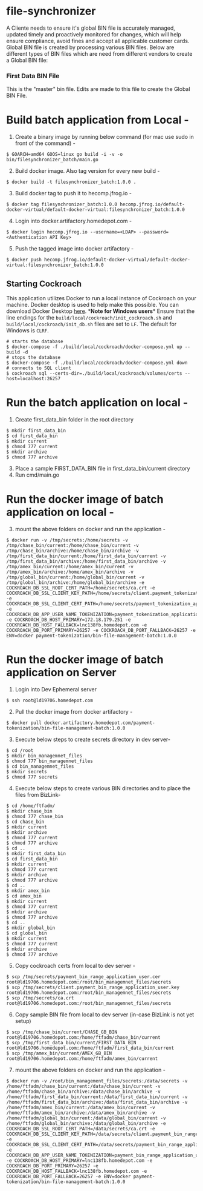 # file-synchronizer
A Cliente needs to ensure it's global BIN file is accurately managed, updated timely and proactively monitored for changes, which will help ensure compliance, avoid fines and accept all applicable customer cards. Global BIN file is created by processing various BIN files.
Below are different types of BIN files which are need from different vendors to create a Global BIN file:
### First Data BIN File
This is the "master" bin file. Edits are made to this file to create the Global BIN File.
# Build batch application from Local -
1. Create a binary image by running below command (for mac use sudo in front of the command) -
```shell script
$ GOARCH=amd64 GOOS=linux go build -i -v -o bin/filesynchronizer_batch/main.go
```
2. Build docker image. Also tag version for every new build -
```shell script
$ docker build -t filesynchronizer_batch:1.0.0 .
```
3. Build docker tag to push it to hecomp.jfrog.io -
```shell script
$ docker tag filesynchronizer_batch:1.0.0 hecomp.jfrog.io/default-docker-virtual/default-docker-virtual:filesynchronizer_batch:1.0.0
```
4. Login into docker.artifactory.homedepot.com -
```shell script
$ docker login hecomp.jfrog.io --username=<LDAP> --password=<Authentication API Key>
```
5. Push the tagged image into docker artifactory -
```shell script
$ docker push hecomp.jfrog.io/default-docker-virtual/default-docker-virtual:filesynchronizer_batch:1.0.0
```
## Starting Cockroach
This application utilizes Docker to run a local instance of Cockroach on your machine.
Docker desktop is used to help make this possible.
You can download Docker Desktop [here](https://www.docker.com/products/docker-desktop).
\***Note for Windows users**\* Ensure that the line endings for the `build/local/cockroach/init_cockroach.sh`
and `build/local/cockroach/init_db.sh` files are set to `LF`.  The default for Windows is `CLRF`.
```shell script
# starts the database
$ docker-compose -f ./build/local/cockroach/docker-compose.yml up --build -d
# stops the database
$ docker-compose -f ./build/local/cockroach/docker-compose.yml down
# connects to SQL client
$ cockroach sql --certs-dir=./build/local/cockroach/volumes/certs --host=localhost:26257
```
# Run the batch application on local -
1. Create first_data_bin folder in the root directory
```shell script
$ mkdir first_data_bin
$ cd first_data_bin
$ mkdir current
$ chmod 777 current
$ mkdir archive
$ chmod 777 archive
```
3. Place a sample FIRST_DATA_BIN file in first_data_bin/current directory
4. Run cmd/main.go
# Run the docker image of batch application on local -
3. mount the above folders on docker and run the application -
```shell script
$ docker run -v /tmp/secrets:/home/secrets -v /tmp/chase_bin/current:/home/chase_bin/current -v /tmp/chase_bin/archive:/home/chase_bin/archive -v /tmp/first_data_bin/current:/home/first_data_bin/current -v /tmp/first_data_bin/archive:/home/first_data_bin/archive -v /tmp/amex_bin/current:/home/amex_bin/current -v /tmp/amex_bin/archive:/home/amex_bin/archive -v /tmp/global_bin/current:/home/global_bin/current -v /tmp/global_bin/archive:/home/global_bin/archive -e COCKROACH_DB_SSL_ROOT_CERT_PATH=/home/secrets/ca.crt -e COCKROACH_DB_SSL_CLIENT_KEY_PATH=/home/secrets/client.payment_tokenization_application_user.key -e COCKROACH_DB_SSL_CLIENT_CERT_PATH=/home/secrets/payment_tokenization_application_user.cer -e COCKROACH_DB_APP_USER_NAME_TOKENIZATION=payment_tokenization_application_user -e COCKROACH_DB_HOST_PRIMARY=172.18.179.251 -e COCKROACH_DB_HOST_FALLBACK=lnc138fb.homedepot.com -e COCKROACH_DB_PORT_PRIMARY=26257 -e COCKROACH_DB_PORT_FALLBACK=26257 -e ENV=docker payment-tokenization/bin-file-management-batch:1.0.0
```
# Run the docker image of batch application on Server
1. Login into Dev Ephemeral server
```shell script
$ ssh root@ld19706.homedepot.com
```
2. Pull the docker image from docker artifactory -
```shell script
$ docker pull docker.artifactory.homedepot.com/payment-tokenization/bin-file-management-batch:1.0.0
```
3. Execute below steps to create secrets directory in dev server-
```shell script
$ cd /root
$ mkdir bin_managemnet_files
$ chmod 777 bin_managemnet_files
$ cd bin_managemnet_files
$ mkdir secrets
$ chmod 777 secrets
```
4. Execute below steps to create various BIN directories and to place the files from BizLink-
```shell script
$ cd /home/ftfadm/
$ mkdir chase_bin
$ chmod 777 chase_bin
$ cd chase_bin
$ mkdir current
$ mkdir archive
$ chmod 777 current
$ chmod 777 archive
$ cd ..
$ mkdir first_data_bin
$ cd first_data_bin
$ mkdir current
$ chmod 777 current
$ mkdir archive
$ chmod 777 archive
$ cd ..
$ mkdir amex_bin
$ cd amex_bin
$ mkdir current
$ chmod 777 current
$ mkdir archive
$ chmod 777 archive
$ cd ..
$ mkdir global_bin
$ cd global_bin
$ mkdir current
$ chmod 777 current
$ mkdir archive
$ chmod 777 archive
```
5. Copy cockroach certs from local to dev server -
```shell script
$ scp /tmp/secrets/payment_bin_range_application_user.cer root@ld19706.homedepot.com:/root/bin_managemnet_files/secrets
$ scp /tmp/secrets/client.payment_bin_range_application_user.key root@ld19706.homedepot.com:/root/bin_managemnet_files/secrets
$ scp /tmp/secrets/ca.crt root@ld19706.homedepot.com:/root/bin_managemnet_files/secrets
```
6. Copy sample BIN file from local to dev server (in-case BizLink is not yet setup)
```shell script
$ scp /tmp/chase_bin/current/CHASE_GB_BIN root@ld19706.homedepot.com:/home/ftfadm/chase_bin/current
$ scp /tmp/first_data_bin/current/FIRST_DATA_BIN root@ld19706.homedepot.com:/home/ftfadm/first_data_bin/current
$ scp /tmp/amex_bin/current/AMEX_GB_BIN root@ld19706.homedepot.com:/home/ftfadm/amex_bin/current
```
7. mount the above folders on docker and run the application -
```shell script
$ docker run -v /root/bin_management_files/secrets:/data/secrets -v /home/ftfadm/chase_bin/current:/data/chase_bin/current -v /home/ftfadm/chase_bin/archive:/data/chase_bin/archive -v /home/ftfadm/first_data_bin/current:/data/first_data_bin/current -v /home/ftfadm/first_data_bin/archive:/data/first_data_bin/archive -v /home/ftfadm/amex_bin/current:/data/amex_bin/current -v /home/ftfadm/amex_bin/archive:/data/amex_bin/archive -v /home/ftfadm/global_bin/current:/data/global_bin/current -v /home/ftfadm/global_bin/archive:/data/global_bin/archive -e COCKROACH_DB_SSL_ROOT_CERT_PATH=/data/secrets/ca.crt -e COCKROACH_DB_SSL_CLIENT_KEY_PATH=/data/secrets/client.payment_bin_range_application_user.key -e COCKROACH_DB_SSL_CLIENT_CERT_PATH=/data/secrets/payment_bin_range_application_user.cer -e COCKROACH_DB_APP_USER_NAME_TOKENIZATION=payment_bin_range_application_user -e COCKROACH_DB_HOST_PRIMARY=lnc138fb.homedepot.com -e COCKROACH_DB_PORT_PRIMARY=26257 -e COCKROACH_DB_HOST_FALLBACK=lnc138fb.homedepot.com -e COCKROACH_DB_PORT_FALLBACK=26257 -e ENV=docker payment-tokenization/bin-file-management-batch:1.0.0
```